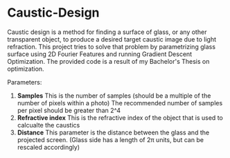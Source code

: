 # Caustic-Design

Caustic design is a method for finding a surface of glass, or any other transparent object, to produce a desired target caustic image due to light refraction. This project tries to solve that problem by parametrizing glass surface using 2D Fourier Features and running Gradient Descent Optimization. The provided code is a result of my Bachelor's Thesis on optimization. 


Parameters:
1. **Samples**
  This is the number of samples (should be a multiple of the number of pixels within a photo) The recommended number of samples per pixel should be greater than 2^4
2. **Refractive index**
   This is the refractive index of the object that is used to calcualte the caustics
3. **Distance**
  This parameter is the distance between the glass and the projected screen. (Glass side has a length of 2π units, but can be rescaled accordingly)
